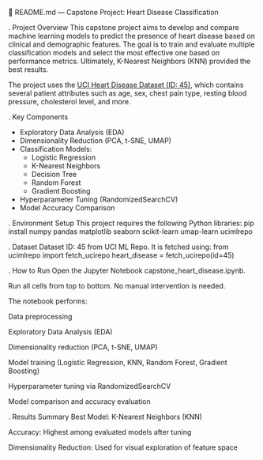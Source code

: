 📄 README.md — Capstone Project: Heart Disease Classification

. Project Overview
This capstone project aims to develop and compare machine learning models to predict the presence of heart disease based on clinical and demographic features. The goal is to train and evaluate multiple classification models and select the most effective one based on performance metrics. Ultimately, K-Nearest Neighbors (KNN) provided the best results.

The project uses the [UCI Heart Disease Dataset (ID: 45)](https://archive.ics.uci.edu/dataset/45/heart+disease), which contains several patient attributes such as age, sex, chest pain type, resting blood pressure, cholesterol level, and more.

. Key Components
- Exploratory Data Analysis (EDA)
- Dimensionality Reduction (PCA, t-SNE, UMAP)
- Classification Models:
  - Logistic Regression
  - K-Nearest Neighbors
  - Decision Tree
  - Random Forest
  - Gradient Boosting
- Hyperparameter Tuning (RandomizedSearchCV)
- Model Accuracy Comparison

. Environment Setup
This project requires the following Python libraries:
pip install numpy pandas matplotlib seaborn scikit-learn umap-learn ucimlrepo

. Dataset
Dataset ID: 45 from UCI ML Repo. It is fetched using:
from ucimlrepo import fetch_ucirepo
heart_disease = fetch_ucirepo(id=45)

. How to Run
Open the Jupyter Notebook capstone_heart_disease.ipynb.

Run all cells from top to bottom. No manual intervention is needed.

The notebook performs:

Data preprocessing

Exploratory Data Analysis (EDA)

Dimensionality reduction (PCA, t-SNE, UMAP)

Model training (Logistic Regression, KNN, Random Forest, Gradient Boosting)

Hyperparameter tuning via RandomizedSearchCV

Model comparison and accuracy evaluation

. Results Summary
Best Model: K-Nearest Neighbors (KNN)

Accuracy: Highest among evaluated models after tuning

Dimensionality Reduction: Used for visual exploration of feature space







